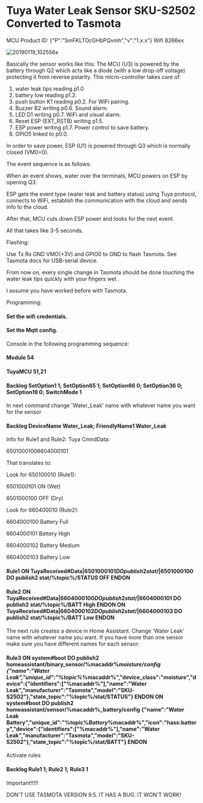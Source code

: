 # Tuya Water Leak Sensor SKU-S2502 Converted to Tasmota
MCU Product ID: {"P":"SmFKLTOcGHbPQvmh","v":"1.x.x"} 
Wifi 8266ex 

![20190119_102556x](https://user-images.githubusercontent.com/42880649/120639804-6dac6180-c47a-11eb-85a8-bf8dbfecacb2.jpg)

Basically the sensor works like this:
The MCU (U3) is powered by the battery through Q2 which acts like a diode (with a low drop-off voltage) protecting it from reverse polarity.
This micro-controller takes care of:
  1. water leak tips reading p1.0
  1. battery low reading p1.2. 
  1. push button K1 reading p0.2. For WiFi pairing.
  1. Buzzer B2 writing p0.6. Sound alarm.
  1. LED D1 writing p0.7. WiFi and visual alarm.
  1. Reset ESP (EXT_RSTB) writing p1.5.
  1. ESP power writing p1.7. Power control to save battery.
  1. GPIO5 linked to p0.0.
  
In order to save power, ESP (U1) is powered through Q3 which is normally closed (VM0=0).

The event sequence is as follows:

When an event shows, water over the terminals, MCU powers on ESP by opening Q3.

ESP gets the event type (water leak and battery status) using Tuya protocol, connects to WiFi, establish the communication with the cloud and sends info to the cloud. 

After that, MCU cuts down ESP power and looks for the next event.

All that takes like 3-5 seconds.


Flashing:

Use Tx Rx GND VMO(+3V) and GPIO0 to GND to flash Tasmota. See Tasmota docs for USB-serial device.

From now on, every single change in Tasmota should be done touching the water leak tips quickly with your fingers wet .

I assume you have worked before with Tasmota.


Programming:

#### Set the wifi credentials.

#### Set the Mqtt config.

Console in the following programming sequence:

#### Module 54

#### TuyaMCU 51,21

#### Backlog SetOption1 1; SetOption65 1; SetOption66 0; SetOption36 0; SetOption19 0; SwitchMode 1

In next command change 'Water_Leak' name with whatever name you want for the sensor

#### Backlog DeviceName Water_Leak; FriendlyName1 Water_Leak

Info for Rule1 and Rule2:
Tuya CmndData:

65010001006604000101

That translates to:

Look for 650100010 (Rule1): 

6501000101 ON (Wet)

6501000100 OFF (Dry)

Look for 660400010 (Rule2):

6604000100 Battery Full

6604000101 Battery High

6604000102 Battery Medium

6604000103 Battery Low


#### Rule1 ON TuyaReceived#Data$|6501000101 DO publish2 stat/%topic%/STATUS ON ENDON ON TuyaReceived#Data$|6501000100 DO publish2 stat/%topic%/STATUS OFF ENDON

#### Rule2 ON TuyaReceived#Data$|6604000100 DO publish2 stat/%topic%/BATT Full ON TuyaReceived#Data$|6604000101 DO publish2 stat/%topic%/BATT High ENDON ON TuyaReceived#Data$|6604000102 DO publish2 stat/%topic%/BATT Medium ENDON ON TuyaReceived#Data$|6604000103 DO publish2 stat/%topic%/BATT Low ENDON

The next rule creates a device in Home Assistant. Change 'Water Leak' name with whatever name you want. If you have more than one sensor make sure you have different names for each sensor:

#### Rule3 ON system#boot DO publish2 homeassistant/binary_sensor/%macaddr%_moisture/config {"name":"Water Leak","unique_id":"%topic%_%macaddr%","device_class":"moisture","device":{"identifiers":["%macaddr%"],"name":"Water Leak","manufacturer":"Tasmota","model":"SKU-S2502"},"state_topic":"%topic%/stat/STATUS"} ENDON ON system#boot DO publish2 homeassistant/sensor/%macaddr%_battery/config {"name":"Water Leak Battery","unique_id":"%topic%_Battery_%macaddr%","icon":"hass:battery","device":{"identifiers":["%macaddr%"],"name":"Water Leak","manufacturer":"Tasmota","model":"SKU-S2502"},"state_topic":"%topic%/stat/BATT"} ENDON

Activate rules

#### Backlog Rule1 1; Rule2 1; Rule3 1

Important!!!!!

DON'T USE TASMOTA VERSION 9.5. IT HAS A BUG. IT WON'T WORK!


